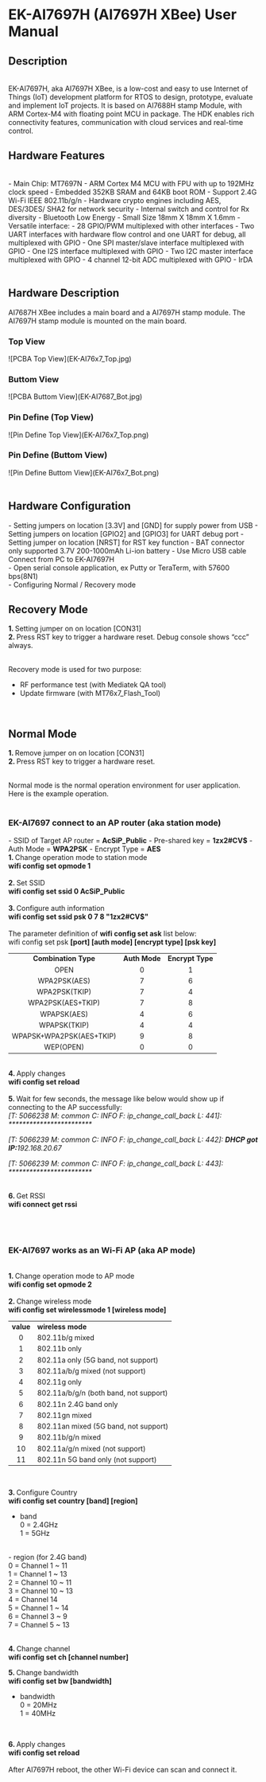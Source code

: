 <H1> EK-AI7697H (AI7697H XBee) User Manual </H1>

<H2> Description</H2>
<BR>
EK-AI7697H, aka AI7697H XBee,  is a low-cost and easy to use Internet of Things (IoT) development platform for RTOS to design, prototype, evaluate and implement IoT projects. It is based on AI7688H stamp Module, with ARM Cortex-M4 with floating point MCU in package. The HDK enables rich connectivity features, communication with cloud services and real-time control.
<BR>

<H2> Hardware Features</H2>
<BR>
- Main Chip: MT7697N
- ARM Cortex M4 MCU with FPU with up to 192MHz clock speed
- Embedded 352KB SRAM and 64KB boot ROM
- Support 2.4G Wi-Fi IEEE 802.11b/g/n
- Hardware crypto engines including AES, DES/3DES/ SHA2 for network security
- Internal switch and control for Rx diversity
- Bluetooth Low Energy
- Small Size 18mm X 18mm X 1.6mm
- Versatile interface:
 - 28 GPIO/PWM multiplexed with other interfaces
 - Two UART interfaces with hardware flow control and one UART for debug, all multiplexed with GPIO
 - One SPI master/slave interface multiplexed with GPIO
 - One I2S interface multiplexed with GPIO
 - Two I2C master interface multiplexed with GPIO
 - 4 channel 12-bit ADC multiplexed with GPIO
 - IrDA
<BR>
<BR>

<H2> Hardware Description</H2>
AI7687H XBee includes a main board and a AI7697H stamp module. The AI7697H stamp module is mounted on the main board.
<BR>

<H3> Top View</H3>
![PCBA Top View](EK-AI76x7_Top.jpg)
<BR>
<H3> Buttom View</H3>
![PCBA Buttom View](EK-AI7687_Bot.jpg)
<BR>

<H3> Pin Define (Top View)</H3>
![Pin Define Top View](EK-AI76x7_Top.png)
<BR>
<H3> Pin Define (Buttom View)</H3>
![Pin Define Buttom View](EK-AI76x7_Bot.png)
<BR>
<BR>

<H2> Hardware Configuration</H2>
- Setting jumpers on location [3.3V] and [GND] for supply power from USB
- Setting jumpers on location [GPIO2] and [GPIO3] for UART debug port
- Setting jumper on location [NRST] for RST key function
- BAT connector only supported 3.7V 200-1000mAh Li-ion battery
- Use Micro USB cable Connect from PC to EK-AI7697H <BR>
- Open serial console application, ex Putty or TeraTerm, with 57600 bps(8N1) <BR>
- Configuring Normal / Recovery mode
<BR>

<H2> Recovery Mode</H2>
<B>1. </B> Setting jumper on on location [CON31]<BR>
<B>2. </B> Press RST key to trigger a hardware reset. Debug console shows “ccc” always.<BR>
<BR>

Recovery mode is used for two purpose:
- RF performance test (with Mediatek QA tool)
- Update firmware (with MT76x7_Flash_Tool)
<BR>


<H2> Normal Mode</H2>
<B>1. </B> Remove jumper on on location [CON31]<BR>
<B>2. </B> Press RST key to trigger a hardware reset.<BR>
<BR>

Normal mode is the normal operation environment for user application.<BR>
Here is the example operation.<BR>
<BR>

<H3> EK-AI7697 connect to an AP router (aka station mode)</H3>
- SSID of Target AP router = <B>AcSiP_Public</B>
- Pre-shared key = <B>1zx2#CV$</B>
- Auth Mode = <B>WPA2PSK</B>
- Encrypt Type = <B>AES</B>

<BR>
<B>1. </B> Change operation mode to station mode<BR>
<B>wifi config set opmode 1</B><BR>
<BR>
<B>2. </B> Set SSID<BR>
<B>wifi config set ssid 0 AcSiP_Public</B><BR>
<BR>
<B>3. </B> Configure auth information<BR>
<B>wifi config set ssid psk 0 7 8 "1zx2#CV$"</B><BR>
<BR>
The parameter definition of <B>wifi config set ask</B> list below:<BR>
wifi config set psk <B> [port] [auth mode] [encrypt type] [psk key] </B><BR>
	<TABLE>
	<TR align="center" valign="center">
		<TD><B> Combination Type </B></TD>
		<TD><B> Auth Mode </B></TD>
		<TD><B> Encrypt Type </B></TD>
	</TR>
        <TR align="center" valign="center"><TD> OPEN </TD>                    <TD> 0 </TD>	<TD> 1 </TD> </TR>
        <TR align="center" valign="center"><TD> WPA2PSK(AES) </TD>            <TD> 7 </TD>	<TD> 6 </TD> </TR>
        <TR align="center" valign="center"><TD> WPA2PSK(TKIP) </TD>           <TD> 7 </TD>	<TD> 4 </TD> </TR>
        <TR align="center" valign="center"><TD> WPA2PSK(AES+TKIP) </TD>       <TD> 7 </TD>	<TD> 8 </TD> </TR>
        <TR align="center" valign="center"><TD> WPAPSK(AES) </TD>             <TD> 4 </TD>	<TD> 6 </TD> </TR>
        <TR align="center" valign="center"><TD> WPAPSK(TKIP) </TD>            <TD> 4 </TD>	<TD> 4 </TD> </TR>
        <TR align="center" valign="center"><TD> WPAPSK+WPA2PSK(AES+TKIP) </TD><TD> 9 </TD>	<TD> 8 </TD> </TR>
        <TR align="center" valign="center"><TD> WEP(OPEN) </TD>               <TD> 0 </TD>	<TD> 0 </TD> </TR>
	</TABLE>


<BR>
<B>4. </B> Apply changes<BR>
<B>wifi config set reload</B><BR>
<BR>
<B>5. </B> Wait for few seconds, the message like below would show up if connecting to the AP successfully:<BR>
<I>[T: 5066238 M: common C: INFO F: ip_change_call_back L: 441]: ************************</I><BR>

<I>[T: 5066239 M: common C: INFO F: ip_change_call_back L: 442]: <B>DHCP got IP:</B>192.168.20.67</I><BR>

<I>[T: 5066239 M: common C: INFO F: ip_change_call_back L: 443]: ************************</I><BR>

<BR>
<B>6. </B> Get RSSI<BR>
<B>wifi connect get rssi</B><BR>
<BR>
<BR>
<BR>
<H3> EK-AI7697 works as an Wi-Fi AP (aka AP mode)</H3>
<BR>
<B>1. </B> Change operation mode to AP mode<BR>
<B>wifi config set opmode 2</B><BR>
<BR>
<B>2. </B> Change wireless mode<BR>
<B>wifi config set wirelessmode 1 [wireless mode]</B><BR>
  <TABLE>
    <TR align="center" valign="center"><TD><B> value </B></TD>  <TD align="left" ><B> wireless mode </B></TD> </TR>
    <TR align="center" valign="center">   <TD> 0 </TD> <TD align="left" > 802.11b/g mixed </TD></TR>
    <TR align="center" valign="center">   <TD> 1 </TD> <TD align="left" > 802.11b only </TD></TR>
    <TR align="center" valign="center">   <TD> 2 </TD> <TD align="left" > 802.11a only (5G band, not support)</TD></TR>
    <TR align="center" valign="center">   <TD> 3 </TD> <TD align="left" > 802.11a/b/g mixed (not support) </TD></TR>
    <TR align="center" valign="center">   <TD> 4 </TD> <TD align="left" > 802.11g only </TD></TR>
    <TR align="center" valign="center">   <TD> 5 </TD> <TD align="left" > 802.11a/b/g/n (both band, not support) </TD></TR>
    <TR align="center" valign="center">   <TD> 6 </TD> <TD align="left" > 802.11n 2.4G band only </TD></TR>
    <TR align="center" valign="center">   <TD> 7 </TD> <TD align="left" > 802.11gn mixed </TD></TR>
    <TR align="center" valign="center">   <TD> 8 </TD> <TD align="left" > 802.11an mixed (5G band, not support)</TD></TR>
    <TR align="center" valign="center">   <TD> 9 </TD> <TD align="left" > 802.11b/g/n mixed </TD></TR>
    <TR align="center" valign="center">   <TD> 10 </TD><TD align="left" > 802.11a/g/n mixed (not support)</TD></TR>
    <TR align="center" valign="center">   <TD> 11 </TD><TD align="left" > 802.11n 5G band only (not support) </TD></TR>
  </TABLE>
<BR>

<B>3. </B> Configure Country<BR>
<B>wifi config set country [band] [region]</B><BR>
 - band<BR>
  0 = 2.4GHz<BR>
  1 = 5GHz<BR>
<BR>
 - region (for 2.4G band)<BR>
  0 = Channel 1 ~ 11<BR>
  1 = Channel 1 ~ 13<BR>
  2 = Channel 10 ~ 11<BR>
  3 = Channel 10 ~ 13<BR>
  4 = Channel 14<BR>
  5 = Channel 1 ~ 14<BR>
  6 = Channel 3 ~ 9<BR>
  7 = Channel 5 ~ 13<BR>
<BR>

<B>4. </B> Change channel<BR>
<B>wifi config set ch [channel number]</B><BR>

<B>5. </B> Change bandwidth<BR>
<B>wifi config set bw [bandwidth]</B><BR>
 - bandwidth<BR>
  0 = 20MHz<BR>
  1 = 40MHz<BR>
<BR>

<B>6. </B> Apply changes<BR>
<B>wifi config set reload</B><BR>
<BR>
After AI7697H reboot, the other Wi-Fi device can scan and connect it.
<BR>
